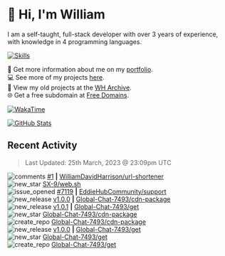 # 👋 Hi, I'm William
I am a self-taught, full-stack developer with over 3 years of experience, with knowledge in 4 programming languages.

[![Skills](https://skillicons.dev/icons?i=css,cloudflare,discord,bots,docker,express,firebase,git,github,githubactions,html,js,linux,md,mongodb,netlify,nodejs,replit,tailwind,ts,vercel,vscode,wordpress,workers)](https://wdh.gg/dev)

🧑 Get more information about me on my [portfolio](https://wdh.gg/dev).
<br>
💻 See more of my projects [here](https://wdh.gg/github-org).
<br>
📁 View my old projects at the [WH Archive](https://wdh.gg/archive).
<br>
🌐 Get a free subdomain at [Free Domains](https://wdh.gg/fd).

[![WakaTime](https://wakatime.com/badge/user/817e29c1-e1ac-4adc-936b-37bfa447c165.svg?style=for-the-badge)](https://wdh.gg/wakatime)

[![GitHub Stats](https://github-readme-stats.vercel.app/api?username=williamdavidharrison&theme=algolia&show_icons=true&border_radius=8&count_private=true&include_all_commits=true)](https://wdh.gg/github)

## Recent Activity
<!--RECENT_ACTIVITY:last_update-->
> Last Updated: 25th March, 2023 @ 23:09pm UTC
<!--RECENT_ACTIVITY:last_update_end-->

<!--RECENT_ACTIVITY:start-->
![comments](https://cdn.jsdelivr.net/gh/Readme-Workflows/Readme-Icons@main/icons/octicons/Comment.svg) [#1](https://github.com/WilliamDavidHarrison/url-shortener/pull/1#issuecomment-1483780957) **|** [WilliamDavidHarrison/url-shortener](https://github.com/WilliamDavidHarrison/url-shortener)<br>
![new_star](https://cdn.jsdelivr.net/gh/Readme-Workflows/Readme-Icons@main/icons/octicons/StarredRepositoryYellow.svg) [SX-9/web.sh](https://github.com/SX-9/web.sh)<br>
![issue_opened](https://cdn.jsdelivr.net/gh/Readme-Workflows/Readme-Icons@main/icons/octicons/IssueOpened.svg) [#7119](https://github.com/EddieHubCommunity/support/issues/7119) **|** [EddieHubCommunity/support](https://github.com/EddieHubCommunity/support)<br>
![new_release](https://cdn.jsdelivr.net/gh/Readme-Workflows/Readme-Icons@main/icons/octicons/Release.svg) [v1.0.0](https://github.com/Global-Chat-7493/cdn-package/releases/tag/v1.0.0) **|** [Global-Chat-7493/cdn-package](https://github.com/Global-Chat-7493/cdn-package)<br>
![new_release](https://cdn.jsdelivr.net/gh/Readme-Workflows/Readme-Icons@main/icons/octicons/Release.svg) [v1.0.1](https://github.com/Global-Chat-7493/get/releases/tag/v1.0.1) **|** [Global-Chat-7493/get](https://github.com/Global-Chat-7493/get)<br>
![new_star](https://cdn.jsdelivr.net/gh/Readme-Workflows/Readme-Icons@main/icons/octicons/StarredRepositoryYellow.svg) [Global-Chat-7493/cdn-package](https://github.com/Global-Chat-7493/cdn-package)<br>
![create_repo](https://cdn.jsdelivr.net/gh/Readme-Workflows/Readme-Icons@main/icons/octicons/Repository.svg) [Global-Chat-7493/cdn-package](https://github.com/Global-Chat-7493/cdn-package)<br>
![new_release](https://cdn.jsdelivr.net/gh/Readme-Workflows/Readme-Icons@main/icons/octicons/Release.svg) [v1.0.0](https://github.com/Global-Chat-7493/get/releases/tag/v1.0.0) **|** [Global-Chat-7493/get](https://github.com/Global-Chat-7493/get)<br>
![new_star](https://cdn.jsdelivr.net/gh/Readme-Workflows/Readme-Icons@main/icons/octicons/StarredRepositoryYellow.svg) [Global-Chat-7493/get](https://github.com/Global-Chat-7493/get)<br>
![create_repo](https://cdn.jsdelivr.net/gh/Readme-Workflows/Readme-Icons@main/icons/octicons/Repository.svg) [Global-Chat-7493/get](https://github.com/Global-Chat-7493/get)<br>
<!--RECENT_ACTIVITY:end-->
